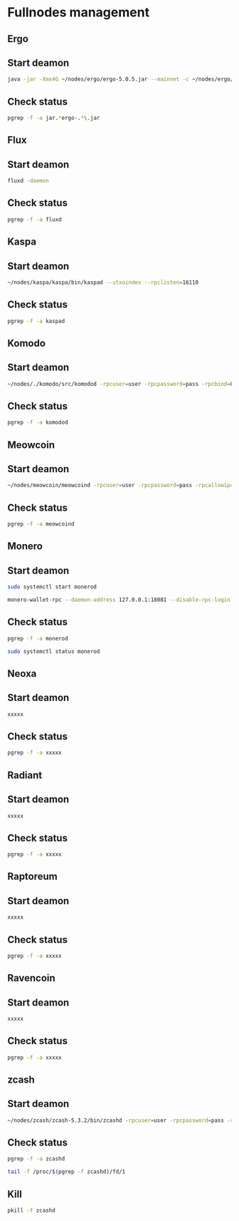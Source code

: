 
# Fullnodes management



## Ergo

## Start deamon
```bash
java -jar -Xmx4G ~/nodes/ergo/ergo-5.0.5.jar --mainnet -c ~/nodes/ergo/ergo.conf
```

## Check status
```bash
pgrep -f -a jar.*ergo-.*\.jar
```



## Flux

## Start deamon
```bash
fluxd -daemon
```

## Check status
```bash
pgrep -f -a fluxd
```



## Kaspa

## Start deamon
```bash
~/nodes/kaspa/kaspa/bin/kaspad --utxoindex --rpclisten=16110
```

## Check status
```bash
pgrep -f -a kaspad
```



## Komodo

## Start deamon
```bash
~/nodes/./komodo/src/komodod -rpcuser=user -rpcpassword=pass -rpcbind=0.0.0.0 -rpcport=8332 -rpcallowip=127.0.0.1 -rpcallowip=51.255.67.45 -port=7770 -exportdir=/tmp -daemon
```

## Check status
```bash
pgrep -f -a komodod
```



## Meowcoin

## Start deamon
```bash
~/nodes/meowcoin/meowcoind -rpcuser=user -rpcpassword=pass -rpcallowip=127.0.0.1 -rpcbind=127.0.0.1 -rpcport=9766 -daemon
```

## Check status
```bash
pgrep -f -a meowcoind
```



## Monero

## Start deamon
```bash
sudo systemctl start monerod

monero-wallet-rpc --daemon-address 127.0.0.1:18081 --disable-rpc-login --config-file /var/lib/monero/monerod-wallet-rpc.conf --password-file /home/monstermax/nodes/monero/monero_wallet/yomining.secret --detach
```

## Check status
```bash
pgrep -f -a monerod

sudo systemctl status monerod
```



## Neoxa

## Start deamon
```bash
xxxxx
```

## Check status
```bash
pgrep -f -a xxxxx
```




## Radiant

## Start deamon
```bash
xxxxx
```

## Check status
```bash
pgrep -f -a xxxxx
```




## Raptoreum

## Start deamon
```bash
xxxxx
```

## Check status
```bash
pgrep -f -a xxxxx
```




## Ravencoin

## Start deamon
```bash
xxxxx
```

## Check status
```bash
pgrep -f -a xxxxx
```




## zcash

## Start deamon
```bash
~/nodes/zcash/zcash-5.3.2/bin/zcashd -rpcuser=user -rpcpassword=pass -rpcallowip=127.0.0.1 -rpcbind=127.0.0.1 -rpcport=8232 -daemon
```

## Check status
```bash
pgrep -f -a zcashd

tail -f /proc/$(pgrep -f zcashd)/fd/1
```

## Kill
```bash
pkill -f zcashd
```



